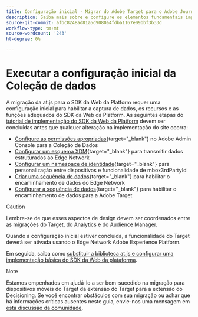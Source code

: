 ```yaml
---
title: Configuração inicial - Migrar do Adobe Target para o Adobe Journey Optimizer - Extensão móvel de decisão
description: Saiba mais sobre e configure os elementos fundamentais importantes necessários para a implementação do SDK da Web da sua plataforma
source-git-commit: afbc8248ad81a5d9080a4fdba1167e09bbf3b33d
workflow-type: tm+mt
source-wordcount: '243'
ht-degree: 0%

---
```


# Executar a configuração inicial da Coleção de dados

A migração da at.js para o SDK da Web da Platform requer uma configuração inicial para habilitar a captura de dados, os recursos e as funções adequados do SDK da Web da Platform. As seguintes etapas do [tutorial de implementação do SDK da Web da Platform](https://experienceleague.adobe.com/docs/platform-learn/implement-web-sdk/overview.html?lang=pt-BR) devem ser concluídas antes que qualquer alteração na implementação do site ocorra:

- [Configure as permissões apropriadas](https://experienceleague.adobe.com/en/docs/platform-learn/implement-web-sdk/overview#prerequisites){target="_blank"} no Adobe Admin Console para a Coleção de Dados
- [Configurar um esquema XDM](https://experienceleague.adobe.com/docs/platform-learn/implement-web-sdk/initial-configuration/configure-schemas.html){target="_blank"} para transmitir dados estruturados ao Edge Network
- [Configurar um namespace de identidade](https://experienceleague.adobe.com/docs/platform-learn/implement-web-sdk/initial-configuration/configure-identities.html){target="_blank"} para personalização entre dispositivos e funcionalidade de mbox3rdPartyId
- [Criar uma sequência de dados](https://experienceleague.adobe.com/docs/platform-learn/implement-web-sdk/initial-configuration/configure-datastream.html){target="_blank"} para habilitar o encaminhamento de dados do Edge Network
- [Configurar a sequência de dados](https://experienceleague.adobe.com/docs/platform-learn/implement-web-sdk/applications-setup/setup-target.html#configure-the-datastream){target="_blank"} para habilitar o encaminhamento de dados para a Adobe Target

>[!CAUTION]
>
>Lembre-se de que esses aspectos de design devem ser coordenados entre as migrações do Target, do Analytics e do Audience Manager.

Quando a configuração inicial estiver concluída, a funcionalidade do Target deverá ser ativada usando o Edge Network Adobe Experience Platform.

Em seguida, saiba como [substituir a biblioteca at.js e configurar uma implementação básica do SDK da Web da plataforma](replace-library.md).

>[!NOTE]
>
>Estamos empenhados em ajudá-lo a ser bem-sucedido na migração para dispositivos móveis do Target da extensão do Target para a extensão do Decisioning. Se você encontrar obstáculos com sua migração ou achar que há informações críticas ausentes neste guia, envie-nos uma mensagem em [esta discussão da comunidade](https://experienceleaguecommunities.adobe.com/t5/adobe-experience-platform-data/tutorial-discussion-migrate-target-from-at-js-to-web-sdk/m-p/575587#M463).
